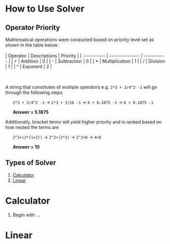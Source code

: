 # How to Use Solver

## Operator Priority

Mathematical operations were conducted based on priority level set as shown in the table below: <br/> <br/>
| Operator    | Descriptions    | Priority    |
| ----------- | --------------- | ----------- |
| +           | Addition        | 0           |
| -           | Subtraction     | 0           |
| *           | Multiplication  | 1           |
| /           | Division        | 1           |
| ^           | Exponent        | 2           | 

<br/> <br/>
A string that constitutes of multiple operators e.g. `2*3 + 3/4^2 -1` will go through the following steps

&nbsp;&nbsp;&nbsp;&nbsp;&nbsp;&nbsp;`2*3 + 3/4^2 -1` -> `2*3 + 3/16 -1` -> `6 + 0.1875 -1` -> `6 + 0.1875 -1`

&nbsp;&nbsp;&nbsp;&nbsp;&nbsp;&nbsp;**Answer = 5.1875**

Additionally, bracket terms will yield higher priority and is ranked based on how nested the terms are

&nbsp;&nbsp;&nbsp;&nbsp;&nbsp;&nbsp;`2^2+(2*(1+2))` -> `2^2+(2*3)` -> `2^2+6` -> `4+6`

&nbsp;&nbsp;&nbsp;&nbsp;&nbsp;&nbsp;**Answer = 10**

## Types of Solver

1. [Calculator](#calculator)
2. [Linear](#linear)

# Calculator

1. Begin with ...

# Linear
